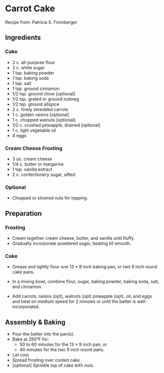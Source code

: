 # Carrot Cake

Recipe from: Patricia S. Fromberger

<!-- Images should be 400px wide -->
<!-- TODO: ![image](../img/recipe-title.jpg) -->

## Ingredients

### Cake

-  2 c. all-purpose flour
-  2 c. white sugar
-  1 tsp. baking powder
-  1 tsp. baking soda
-  1 tsp. salt
-  1 tsp. ground cinnamon
-  1/2 tsp. ground clove [optional]
-  1/2 tsp. grated or ground nutmeg
-  1/2 tsp. ground allspice
-  2 c. finely shredded carrots
-  1 c. golden raisins [optional]
-  1 c. chopped walnuts [optional]
-  1/2 c. crushed pineapple, drained [optional]
-  1 c. light vegetable oil
-  4 eggs

### Cream Cheese Frosting

-  3 oz. cream cheese
-  1/4 c. butter or margarine
-  1 tsp. vanilla extract
-  2 c. confectionery sugar, sifted

### Optional

-  Chopped or slivered nuts for topping.

## Preparation

### Frosting

-  Cream together cream cheese, butter, and vanilla until fluffy.
-  Gradually incorporate powdered sugar, beating till smooth.

### Cake

-  Grease and lightly flour one 13 × 9 inch baking pan, or two 9 inch round
   cake pans.

-  In a mixing bowl, combine flour, sugar, baking powder, baking soda, salt,
   and cinnamon.

-  Add carrots, raisins (opt), walnuts (opt) pineapple (opt), oil, and eggs and
   beat on medium speed for 2 minutes or until the batter is well-incorporated.


## Assembly & Baking

-  Pour the batter into the pan(s).
-  Bake at 350°F for:
   *  50 to 60 minutes for the 13 × 9 inch pan, or
   *  40 minutes for the two 9 inch round pans.
-  Let cool.
-  Spread frosting over cooled cake.
-  [optional] Sprinkle top of cake with nuts.
